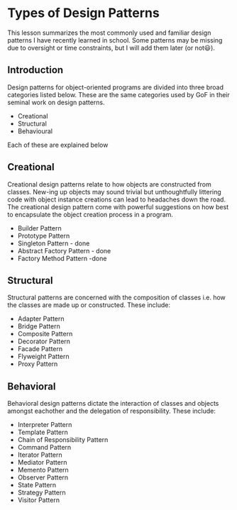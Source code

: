 # Types of Design Patterns

This lesson summarizes the most commonly used and familiar design patterns I have recently learned in school. Some patterns may be missing due to oversight or time constraints, but I will add them later (or not😃).

## Introduction

Design patterns for object-oriented programs are divided into three broad categories listed below. These are the same categories used by GoF in their seminal work on design patterns.

- Creational
- Structural
- Behavioural

Each of these are explained below

## Creational
Creational design patterns relate to how objects are constructed from classes. New-ing up objects may sound trivial but unthoughtfully littering code with object instance creations can lead to headaches down the road. The creational design pattern come with powerful suggestions on how best to encapsulate the object creation process in a program.

- Builder Pattern 
- Prototype Pattern
- Singleton Pattern - done
- Abstract Factory Pattern - done
- Factory Method Pattern -done

## Structural
Structural patterns are concerned with the composition of classes i.e. how the classes are made up or constructed. These include:

- Adapter Pattern
- Bridge Pattern
- Composite Pattern
- Decorator Pattern
- Facade Pattern
- Flyweight Pattern
- Proxy Pattern

## Behavioral
Behavioral design patterns dictate the interaction of classes and objects amongst eachother and the delegation of responsibility. These include:

- Interpreter Pattern
- Template Pattern
- Chain of Responsibility Pattern
- Command Pattern
- Iterator Pattern
- Mediator Pattern
- Memento Pattern
- Observer Pattern
- State Pattern
- Strategy Pattern
- Visitor Pattern
